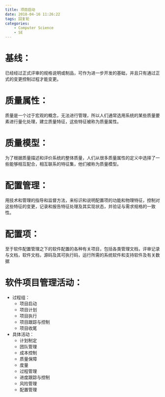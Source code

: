 ```yaml
---
title: 项目启动
date: 2018-04-16 11:26:22
tags: 回复轮
categories: 
	- Computer Science
	- SE
---
```


# 基线：
已经经过正式评审的规格说明或制品，可作为进一步开发的基础，并且只有通过正式的变更控制过程才能变更。

# 质量属性：
质量是一个过于宏观的概念，无法进行管理，所以人们通常选用系统的某些质量要素进行量化处理，建立质量特征，这些特征被称为质量属性。


# 质量模型：
为了根据质量描述和评价系统的整体质量，人们从很多质量属性的定义中选择了一些能够相互配合，相互联系的特征集，他们被称为质量模型。



# 配置管理：
用技术和管理的指导和监督方法，来标识和说明配置项的功能和物理特征，控制对这些特征的变更，记录和报告特征处理及其实现状态，并验证与需求规格的一致性。



# 配置项：
至于软件配置管理之下的软件配置的各种有关项目，包括各类管理文档，评审记录与文档，软件文档，源码及其可执行码，运行所需的系统软件和支持软件及有关数据


# 软件项目管理活动：
- 过程组：
	- 项目启动
	- 项目计划
	- 项目执行
	- 项目跟踪与控制
	- 项目收尾
- 具体活动：
	- 计划制定
	- 团队管理
	- 成本控制
	- 质量保障
	- 度量
	- 过程管理
	- 进度跟踪与控制
	- 风险管理
	- 配置管理